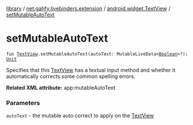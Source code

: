 [library](../../index.md) / [net.gahfy.livebinders.extension](../index.md) / [android.widget.TextView](index.md) / [setMutableAutoText](./set-mutable-auto-text.md)

# setMutableAutoText

`fun `[`TextView`](https://developer.android.com/reference/android/widget/TextView.html)`.setMutableAutoText(autoText: MutableLiveData<`[`Boolean`](https://kotlinlang.org/api/latest/jvm/stdlib/kotlin/-boolean/index.html)`>?): `[`Unit`](https://kotlinlang.org/api/latest/jvm/stdlib/kotlin/-unit/index.html)

Specifies that this [TextView](https://developer.android.com/reference/android/widget/TextView.html) has a textual input method and whether it automatically corrects
some common spelling errors.

**Related XML attribute:** app:mutableAutoText

### Parameters

`autoText` - the mutable auto correct to apply on the [TextView](https://developer.android.com/reference/android/widget/TextView.html)